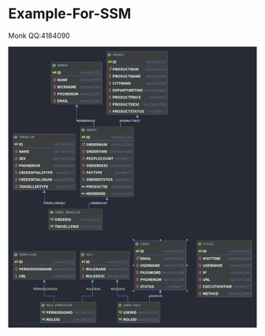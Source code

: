 # Example-For-SSM
Monk QQ:4184090

![Image text](https://github.com/4184090/Example-For-SSM/blob/master/SSM_SQL.png)
